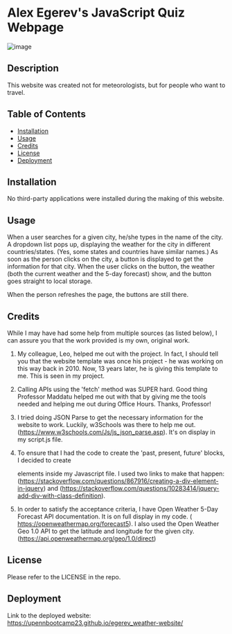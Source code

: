 # Alex Egerev's JavaScript Quiz Webpage

![image](https://github.com/upennbootcamp23/egerev_weather-website/assets/143010411/ffe13ff3-fae9-44dc-b31b-abd8c4ba25fb)


## Description

This website was created not for meteorologists, but for people who want to travel.

## Table of Contents
- [Installation](#installation)
- [Usage](#usage)
- [Credits](#credits)
- [License](#license)
- [Deployment](#deployment)

## Installation

No third-party applications were installed during the making of this website.

## Usage

When a user searches for a given city, he/she types in the name of the city. A dropdown list pops up, displaying the weather for the city in different countries/states. (Yes, some states and countries have similar names.) As soon as the person clicks on the city, a button is displayed to get the information for that city. 
When the user clicks on the button, the weather (both the current weather and the 5-day forecast) show, and the button goes straight to local storage.

When the person refreshes the page, the buttons are still there.

## Credits

While I may have had some help from multiple sources (as listed below), I can assure you that the work provided is my own, original work.

1. My colleague, Leo, helped me out with the project. In fact, I should tell you that the website template was once his project - he was working on this way back in 2010. Now, 13 years later, he is giving this template to me. This is seen in my project.

2. Calling APIs using the 'fetch' method was SUPER hard. Good thing Professor Maddatu helped me out with that by giving me the tools needed and helping me out during Office Hours. Thanks, Professor!

3. I tried doing JSON Parse to get the necessary information for the website to work. Luckily, w3Schools was there to help me out. (https://www.w3schools.com/Js/js_json_parse.asp). It's on display in my script.js file.

4. To ensure that I had the code to create the 'past, present, future' blocks, I decided to create <div> elements inside my Javascript file. I used two links to make that happen: (https://stackoverflow.com/questions/867916/creating-a-div-element-in-jquery) and (https://stackoverflow.com/questions/10283414/jquery-add-div-with-class-definition). 

5. In order to satisfy the acceptance criteria, I have Open Weather 5-Day Forecast API documentation. It is on full display in my code. (
https://openweathermap.org/forecast5). I also used the Open Weather Geo 1.0 API to get the latitude and longitude for the given city. (https://api.openweathermap.org/geo/1.0/direct)

## License

Please refer to the LICENSE in the repo.

## Deployment
Link to the deployed website: https://upennbootcamp23.github.io/egerev_weather-website/ 
